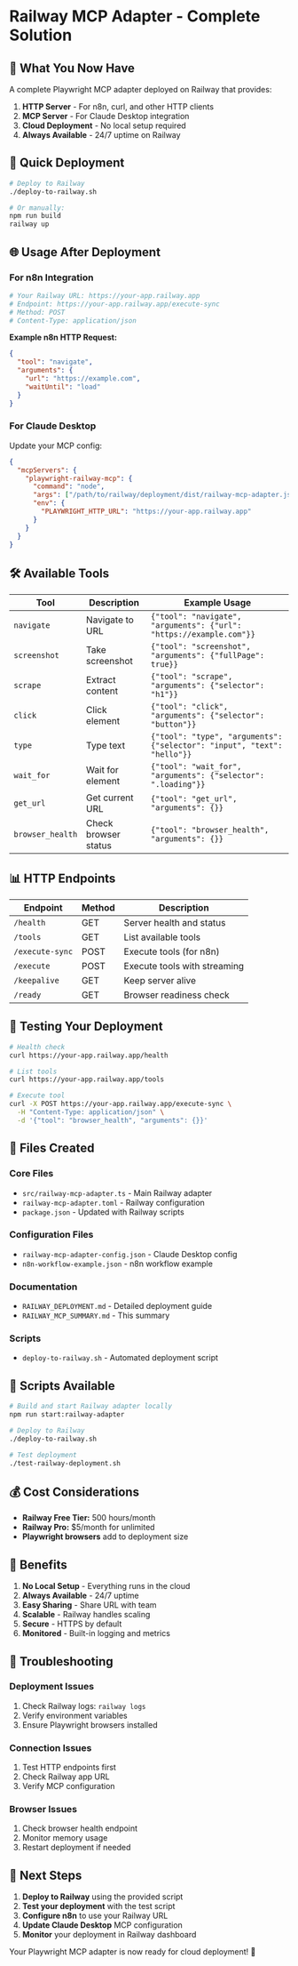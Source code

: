 # Railway MCP Adapter - Complete Solution

## 🎯 **What You Now Have**

A complete Playwright MCP adapter deployed on Railway that provides:

1. **HTTP Server** - For n8n, curl, and other HTTP clients
2. **MCP Server** - For Claude Desktop integration
3. **Cloud Deployment** - No local setup required
4. **Always Available** - 24/7 uptime on Railway

## 🚀 **Quick Deployment**

```bash
# Deploy to Railway
./deploy-to-railway.sh

# Or manually:
npm run build
railway up
```

## 🌐 **Usage After Deployment**

### **For n8n Integration**
```bash
# Your Railway URL: https://your-app.railway.app
# Endpoint: https://your-app.railway.app/execute-sync
# Method: POST
# Content-Type: application/json
```

**Example n8n HTTP Request:**
```json
{
  "tool": "navigate",
  "arguments": {
    "url": "https://example.com",
    "waitUntil": "load"
  }
}
```

### **For Claude Desktop**
Update your MCP config:
```json
{
  "mcpServers": {
    "playwright-railway-mcp": {
      "command": "node",
      "args": ["/path/to/railway/deployment/dist/railway-mcp-adapter.js"],
      "env": {
        "PLAYWRIGHT_HTTP_URL": "https://your-app.railway.app"
      }
    }
  }
}
```

## 🛠️ **Available Tools**

| Tool | Description | Example Usage |
|------|-------------|---------------|
| `navigate` | Navigate to URL | `{"tool": "navigate", "arguments": {"url": "https://example.com"}}` |
| `screenshot` | Take screenshot | `{"tool": "screenshot", "arguments": {"fullPage": true}}` |
| `scrape` | Extract content | `{"tool": "scrape", "arguments": {"selector": "h1"}}` |
| `click` | Click element | `{"tool": "click", "arguments": {"selector": "button"}}` |
| `type` | Type text | `{"tool": "type", "arguments": {"selector": "input", "text": "hello"}}` |
| `wait_for` | Wait for element | `{"tool": "wait_for", "arguments": {"selector": ".loading"}}` |
| `get_url` | Get current URL | `{"tool": "get_url", "arguments": {}}` |
| `browser_health` | Check browser status | `{"tool": "browser_health", "arguments": {}}` |

## 📊 **HTTP Endpoints**

| Endpoint | Method | Description |
|----------|--------|-------------|
| `/health` | GET | Server health and status |
| `/tools` | GET | List available tools |
| `/execute-sync` | POST | Execute tools (for n8n) |
| `/execute` | POST | Execute tools with streaming |
| `/keepalive` | GET | Keep server alive |
| `/ready` | GET | Browser readiness check |

## 🧪 **Testing Your Deployment**

```bash
# Health check
curl https://your-app.railway.app/health

# List tools
curl https://your-app.railway.app/tools

# Execute tool
curl -X POST https://your-app.railway.app/execute-sync \
  -H "Content-Type: application/json" \
  -d '{"tool": "browser_health", "arguments": {}}'
```

## 📁 **Files Created**

### **Core Files**
- `src/railway-mcp-adapter.ts` - Main Railway adapter
- `railway-mcp-adapter.toml` - Railway configuration
- `package.json` - Updated with Railway scripts

### **Configuration Files**
- `railway-mcp-adapter-config.json` - Claude Desktop config
- `n8n-workflow-example.json` - n8n workflow example

### **Documentation**
- `RAILWAY_DEPLOYMENT.md` - Detailed deployment guide
- `RAILWAY_MCP_SUMMARY.md` - This summary

### **Scripts**
- `deploy-to-railway.sh` - Automated deployment script

## 🔧 **Scripts Available**

```bash
# Build and start Railway adapter locally
npm run start:railway-adapter

# Deploy to Railway
./deploy-to-railway.sh

# Test deployment
./test-railway-deployment.sh
```

## 💰 **Cost Considerations**

- **Railway Free Tier:** 500 hours/month
- **Railway Pro:** $5/month for unlimited
- **Playwright browsers** add to deployment size

## 🎉 **Benefits**

1. **No Local Setup** - Everything runs in the cloud
2. **Always Available** - 24/7 uptime
3. **Easy Sharing** - Share URL with team
4. **Scalable** - Railway handles scaling
5. **Secure** - HTTPS by default
6. **Monitored** - Built-in logging and metrics

## 🚨 **Troubleshooting**

### **Deployment Issues**
1. Check Railway logs: `railway logs`
2. Verify environment variables
3. Ensure Playwright browsers installed

### **Connection Issues**
1. Test HTTP endpoints first
2. Check Railway app URL
3. Verify MCP configuration

### **Browser Issues**
1. Check browser health endpoint
2. Monitor memory usage
3. Restart deployment if needed

## 🎯 **Next Steps**

1. **Deploy to Railway** using the provided script
2. **Test your deployment** with the test script
3. **Configure n8n** to use your Railway URL
4. **Update Claude Desktop** MCP configuration
5. **Monitor** your deployment in Railway dashboard

Your Playwright MCP adapter is now ready for cloud deployment! 🚀
